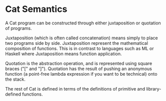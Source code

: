 # Cat Semantics #

A Cat program can be constructed through either juxtaposition or quotation of programs.

Juxtaposition (which is often called concatenation) means simply to place two programs side by side. Juxtaposition represent the mathematical composition of functions. This is in contrast to languages such as ML or Haskell where Juxtaposition means function application.

Quotation is the abstraction operation, and is represented using square braces ("[" and "]"). Quotation has the result of pushing an anonymous function (a
point-free lambda expression if you want to be technical) onto the stack.

The rest of Cat is defined in terms of the definitions of primitive and library-defined functions.